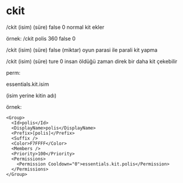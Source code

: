 # ckit
/ckit (isim) (süre) false 0 normal kit ekler

örnek: /ckit polis 360 false 0 

/ckit (isim) (süre) false (miktar) oyun parasi ile parali kit yapma 

/ckit (isim) (süre) ture 0 insan öldüğü zaman direk bir daha kit çekebilir 


perm:

<Permission Cooldown="0">essentials.kit.isim</Permission>

(isim yerine kitin adı)

örnek:

    <Group>
      <Id>polis</Id>
      <DisplayName>polis</DisplayName>
      <Prefix>[polis]</Prefix>
      <Suffix />
      <Color>F7FFFF</Color>
      <Members />
      <Priority>100</Priority>
      <Permissions>
        <Permission Cooldown="0">essentials.kit.polis</Permission>
      </Permissions>
    </Group>

